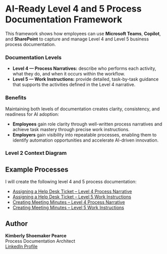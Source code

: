 # AI-Ready Level 4 and 5 Process Documentation Framework  

This framework shows how employees can use **Microsoft Teams**, **Copilot**, and **SharePoint** to capture and manage Level 4 and Level 5 business process documentation.

### Documentation Levels

- **Level 4 — Process Narratives:** describe who performs each activity, what they do, and when it occurs within the workflow.  
- **Level 5 — Work Instructions:** provide detailed, task-by-task guidance that supports the activities defined in the Level 4 narrative.

### Benefits

Maintaining both levels of documentation creates clarity, consistency, and readiness for AI adoption:

- **Employees** gain role clarity through well-written process narratives and achieve task mastery through precise work instructions.  
- **Employers** gain visibility into repeatable processes, enabling them to identify automation opportunities and accelerate AI-driven innovation. 

### Level 2 Context Diagram 

## Example Processes 
I will create the following level 4 and 5 process documentation:
- [Assigning a Help Desk Ticket – Level 4 Process Narrative](HelpDesk_Level4_ProcessNarrative.md)  
- [Assigning a Help Desk Ticket – Level 5 Work Instructions](HepDesk_Level5_WorkInstructions.md)  
- [Creating Meeting Minutes – Level 4 Process Narrative](MeetingMinutes_Level4_ProcessNarrative.md)  
- [Creating Meeting Minutes – Level 5 Work Instructions](MeetingMinutes_Level5_WorkInstructions.md)  

## Author  
**Kimberly Shoemaker Pearce**  
Process Documentation Architect  
[LinkedIn Profile](https://www.linkedin.com/in/kimberlydenisepearce/)
